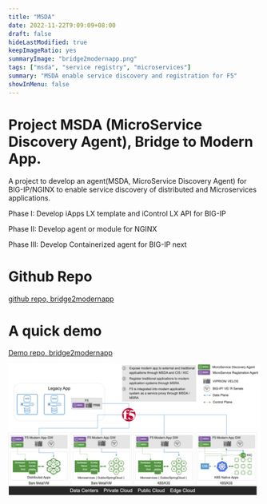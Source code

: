 ```yaml
---
title: "MSDA"
date: 2022-11-22T9:09:09+08:00
draft: false
hideLastModified: true
keepImageRatio: yes
summaryImage: "bridge2modernapp.png"
tags: ["msda", "service registry", "microservices"]
summary: "MSDA enable service discovery and registration for F5"
showInMenu: false
---
```



# Project MSDA (MicroService Discovery Agent), Bridge to Modern App.

A project to develop an agent(MSDA, MicroService Discovery Agent) for BIG-IP/NGINX to enable service discovery of distributed and Microservices applications.

Phase I: Develop iApps LX template and iControl LX API for BIG-IP

Phase II: Develop agent or module for NGINX

Phase III: Develop Containerized agent for BIG-IP next

# Github Repo

[github repo, bridge2modernapp](https://github.com/orgs/ChinaModernAppGroup/teams/bridge2modernapp/repositories)

# A quick demo

[Demo repo, bridge2modernapp](https://github.com/ChinaModernAppGroup/MSDA-Demo)

![bridge2modernapp](./bridge2modernapp.png)
